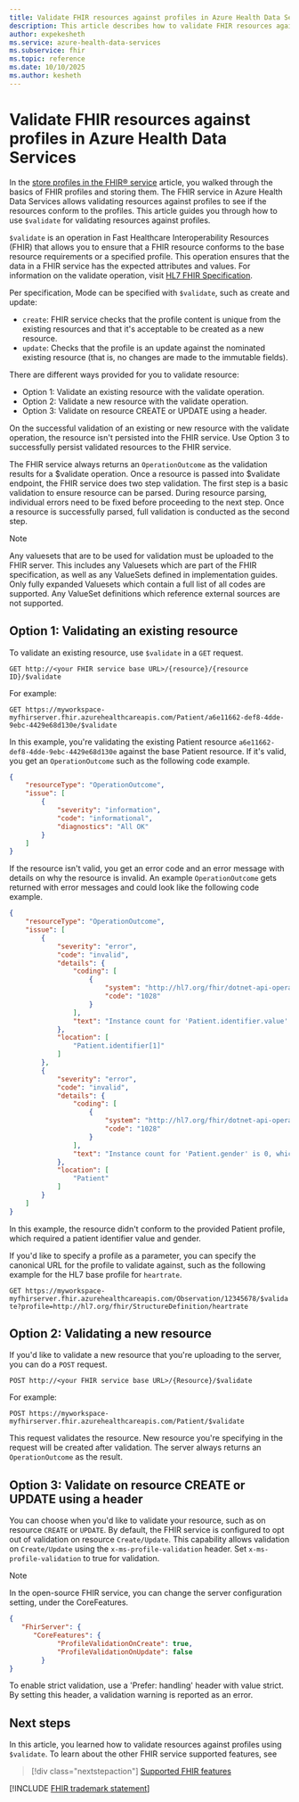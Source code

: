 ```yaml
---
title: Validate FHIR resources against profiles in Azure Health Data Services
description: This article describes how to validate FHIR resources against profiles in the FHIR service.
author: expekesheth
ms.service: azure-health-data-services
ms.subservice: fhir
ms.topic: reference
ms.date: 10/10/2025
ms.author: kesheth
---
```


# Validate FHIR resources against profiles in Azure Health Data Services

In the [store profiles in the FHIR&reg; service](store-profiles-in-fhir.md) article, you walked through the basics of FHIR profiles and storing them. The FHIR service in Azure Health Data Services allows validating resources against profiles to see if the resources conform to the profiles. This article guides you through how to use `$validate` for validating resources against profiles. 

`$validate` is an operation in Fast Healthcare Interoperability Resources (FHIR) that allows you to ensure that a FHIR resource conforms to the base resource requirements or a specified profile. This operation ensures that the data in a FHIR service has the expected attributes and values. For information on the validate operation, visit [HL7 FHIR Specification](https://www.hl7.org/fhir/resource-operation-validate.html).

Per specification, Mode can be specified with `$validate`, such as create and update:
- `create`: FHIR service checks that the profile content is unique from the existing resources and that it's acceptable to be created as a new resource.
- `update`: Checks that the profile is an update against the nominated existing resource (that is, no changes are made to the immutable fields).

There are different ways provided for you to validate resource:
- Option 1: Validate an existing resource with the validate operation.
- Option 2: Validate a new resource with the validate operation.
- Option 3: Validate on resource CREATE or UPDATE using a header.

On the successful validation of an existing or new resource with the validate operation, the resource isn't persisted into the FHIR service. Use Option 3 to successfully persist validated resources to the FHIR service.

The FHIR service always returns an `OperationOutcome` as the validation results for a $validate operation. Once a resource is passed into $validate endpoint, the FHIR service does two step validation. The first step is a basic validation to ensure resource can be parsed. During resource parsing, individual errors need to be fixed before proceeding to the next step. Once a resource is successfully parsed, full validation is conducted as the second step.

> [!NOTE]
> Any valuesets that are to be used for validation must be uploaded to the FHIR server. This includes any Valuesets which are part of the FHIR specification,  as well as any ValueSets defined in implementation guides. Only fully expanded Valuesets which contain a full list of all codes are supported. Any ValueSet definitions which reference external sources are not supported.

## Option 1: Validating an existing resource

To validate an existing resource, use `$validate` in a `GET` request.

`GET http://<your FHIR service base URL>/{resource}/{resource ID}/$validate`

For example:

`GET https://myworkspace-myfhirserver.fhir.azurehealthcareapis.com/Patient/a6e11662-def8-4dde-9ebc-4429e68d130e/$validate`

In this example, you're validating the existing Patient resource `a6e11662-def8-4dde-9ebc-4429e68d130e` against the base Patient resource. If it's valid, you get an `OperationOutcome` such as the following code example.

```json
{
    "resourceType": "OperationOutcome",
    "issue": [
        {
            "severity": "information",
            "code": "informational",
            "diagnostics": "All OK"
        }
    ]
}
```
If the resource isn't valid, you get an error code and an error message with details on why the resource is invalid. An example `OperationOutcome` gets returned with error messages and could look like the following code example.

```json
{
    "resourceType": "OperationOutcome",
    "issue": [
        {
            "severity": "error",
            "code": "invalid",
            "details": {
                "coding": [
                    {
                        "system": "http://hl7.org/fhir/dotnet-api-operation-outcome",
                        "code": "1028"
                    }
                ],
                "text": "Instance count for 'Patient.identifier.value' is 0, which is not within the specified cardinality of 1..1"
            },
            "location": [
                "Patient.identifier[1]"
            ]
        },
        {
            "severity": "error",
            "code": "invalid",
            "details": {
                "coding": [
                    {
                        "system": "http://hl7.org/fhir/dotnet-api-operation-outcome",
                        "code": "1028"
                    }
                ],
                "text": "Instance count for 'Patient.gender' is 0, which is not within the specified cardinality of 1..1"
            },
            "location": [
                "Patient"
            ]
        }
    ]
}
```

In this example, the resource didn't conform to the provided Patient profile, which required a patient identifier value and gender.

If you'd like to specify a profile as a parameter, you can specify the canonical URL for the profile to validate against, such as the following example for the HL7 base profile for `heartrate`.

`GET https://myworkspace-myfhirserver.fhir.azurehealthcareapis.com/Observation/12345678/$validate?profile=http://hl7.org/fhir/StructureDefinition/heartrate`

## Option 2: Validating a new resource

If you'd like to validate a new resource that you're uploading to the server, you can do a `POST` request.

`POST http://<your FHIR service base URL>/{Resource}/$validate`

For example:

`POST https://myworkspace-myfhirserver.fhir.azurehealthcareapis.com/Patient/$validate`

This request validates the resource. New resource you're specifying in the request will be created after validation.
The server always returns an `OperationOutcome` as the result.

## Option 3: Validate on resource CREATE or UPDATE using a header

You can choose when you'd like to validate your resource, such as on resource `CREATE` or `UPDATE`. By default, the FHIR service is configured to opt out of validation on resource `Create/Update`. This capability allows validation on `Create/Update` using the `x-ms-profile-validation` header. Set `x-ms-profile-validation` to true for validation.


> [!NOTE]
> In the open-source FHIR service, you can change the server configuration setting, under the CoreFeatures.

```json
{
   "FhirServer": {
      "CoreFeatures": {
            "ProfileValidationOnCreate": true,
            "ProfileValidationOnUpdate": false
        }
}
```
To enable strict validation, use a 'Prefer: handling' header with value strict. By setting this header, a validation warning is reported as an error. 

## Next steps

In this article, you learned how to validate resources against profiles using `$validate`. To learn about the other FHIR service supported features, see

>[!div class="nextstepaction"]
>[Supported FHIR features](fhir-features-supported.md)

[!INCLUDE [FHIR trademark statement](../includes/healthcare-apis-fhir-trademark.md)]
